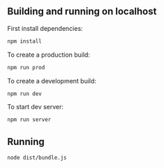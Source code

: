 ## Building and running on localhost

First install dependencies:

```sh
npm install
```

To create a production build:

```sh
npm run prod
```

To create a development build:

```sh
npm run dev
```

To start dev server:

```sh
npm run server
```

## Running

```sh
node dist/bundle.js
```
